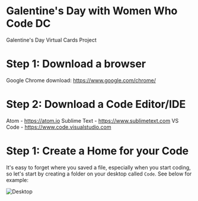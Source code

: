 # Galentine's Day with Women Who Code DC
Galentine's Day Virtual Cards Project

# Step 1: Download a browser
Google Chrome download: https://www.google.com/chrome/

# Step 2: Download a Code Editor/IDE
Atom - https://atom.io
Sublime Text - https://www.sublimetext.com
VS Code - https://www.code.visualstudio.com

# Step 1: Create a Home for your Code
It's easy to forget where you saved a file, especially when you start coding, so let's start by creating a folder on your desktop called `Code`. See below for example:

![Desktop](https://imgur.com/yRiofSR)
